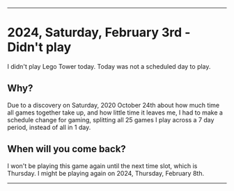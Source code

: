 
***

# 2024, Saturday, February 3rd - Didn't play

I didn't play Lego Tower today. Today was not a scheduled day to play.

## Why?

Due to a discovery on Saturday, 2020 October 24th about how much time all games together take up, and how little time it leaves me, I had to make a schedule change for gaming, splitting all 25 games I play across a 7 day period, instead of all in 1 day.

## When will you come back?

I won't be playing this game again until the next time slot, which is Thursday. I might be playing again on 2024, Thursday, February 8th.

***

